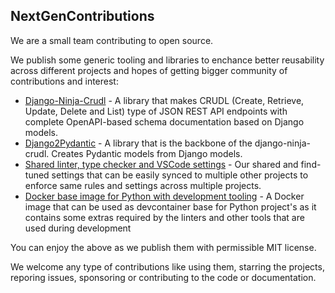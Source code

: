 ## NextGenContributions

We are a small team contributing to open source.

We publish some generic tooling and libraries to enchance better reusability across different projects and hopes of getting bigger community of contributions and interest:

- [Django-Ninja-Crudl](https://github.com/NextGenContributions/django-ninja-crudl) - A library that makes CRUDL (Create, Retrieve, Update, Delete and List) type of JSON REST API endpoints with complete OpenAPI-based schema documentation based on Django models.
- [Django2Pydantic](https://github.com/NextGenContributions/django2pydantic) - A library that is the backbone of the django-ninja-crudl. Creates Pydantic models from Django models.
- [Shared linter, type checker and VSCode settings](https://github.com/NextGenContributions/.nitpick) - Our shared and find-tuned settings that can be easily synced to multiple other projects to enforce same rules and settings across multiple projects.
- [Docker base image for Python with development tooling](https://github.com/NextGenContributions/) - A Docker image that can be used as devcontainer base for Python project's as it contains some extras required by the linters and other tools that are used during development

You can enjoy the above as we publish them with permissible MIT license.

We welcome any type of contributions like using them, starring the projects, reporing issues, sponsoring or contributing to the code or documentation.
